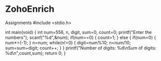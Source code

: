 # ZohoEnrich
Assignments
#include <stdio.h>

int main(void) {
    int num=556, n, digit, sum=0, count=0;
    printf("Enter the numbers");
    scanf("%d",&num);
    if(num==0)
    {
        count=1;
    }
    else
    {
        if(num<0)
        {
            num*=(-1);
        }
        n=num;
        while(n!=0)
        {
            digit=num%10;
            n=num/10;
            sum=sum+digit;
            count++;
        }
    }
    printf("Number of digits: %d\nSum of digits: %d\n",count,sum);
	return 0;
}

